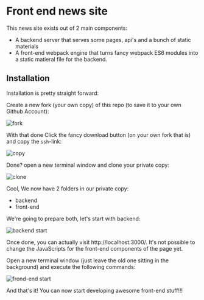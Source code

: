 # Front end news site
This news site exists out of 2 main components:

- A backend server that serves some pages, api's and a bunch of static materials
- A front-end webpack engine that turns fancy webpack ES6 modules into a static
  matieral file for the backend.


## Installation
Installation is pretty straight forward:

Create a new fork (your own copy) of this repo (to save it to your own Github Account):

![fork](https://i.imgur.com/mG3tSj3.png)

With that done Click the fancy download button (on your own fork that is) and
copy the `ssh`-link:

![copy](https://i.imgur.com/suDC1gw.png)

Done? open a new terminal window and clone your private copy:

![clone](https://i.imgur.com/QMB0qaS.png)

Cool, We now have 2 folders in our private copy:

- backend
- front-end

We're going to prepare both, let's start with backend:

![backend start](https://i.imgur.com/BsLv9kh.png)

Once done, you can actually visit http://localhost:3000/. It's not possible to
change the JavaScripts for the front-end components of the page yet.

Open a new terminal window (just leave the old one sitting in the background)
and execute the following commands:

![frond-end start](https://i.imgur.com/bqAIqDY.jpg)

And that's it! You can now start developing awesome front-end stuff!!!
